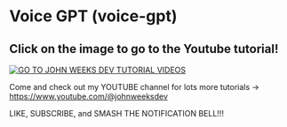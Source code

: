 # Voice GPT (voice-gpt)

## Click on the image to go to the Youtube tutorial!

[![GO TO JOHN WEEKS DEV TUTORIAL VIDEOS](https://github.com/John-Weeks-Dev/voice-gpt/assets/108229029/3d8bb440-dcd2-4055-a5b0-de7e12794d00)](https://www.youtube.com/watch?v=8qi_CrIBNNI)

Come and check out my YOUTUBE channel for lots more tutorials -> https://www.youtube.com/@johnweeksdev

LIKE, SUBSCRIBE, and SMASH THE NOTIFICATION BELL!!!
